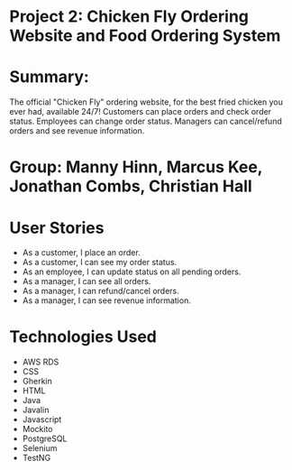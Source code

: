 # Project 2: Chicken Fly Ordering Website and Food Ordering System

# Summary:
The official "Chicken Fly" ordering website, for the best fried chicken you ever had, available 24/7! Customers can place orders and check order status. Employees can change order status. Managers can cancel/refund orders and see revenue information.

# Group: Manny Hinn, Marcus Kee, Jonathan Combs, Christian Hall

# User Stories
- As a customer, I place an order.
- As a customer, I can see my order status.
- As an employee, I can update status on all pending orders.
- As a manager, I can see all orders.
- As a manager, I can refund/cancel orders.
- As a manager, I can see revenue information.

# Technologies Used
- AWS RDS
- CSS
- Gherkin
- HTML
- Java
- Javalin
- Javascript
- Mockito
- PostgreSQL
- Selenium
- TestNG
